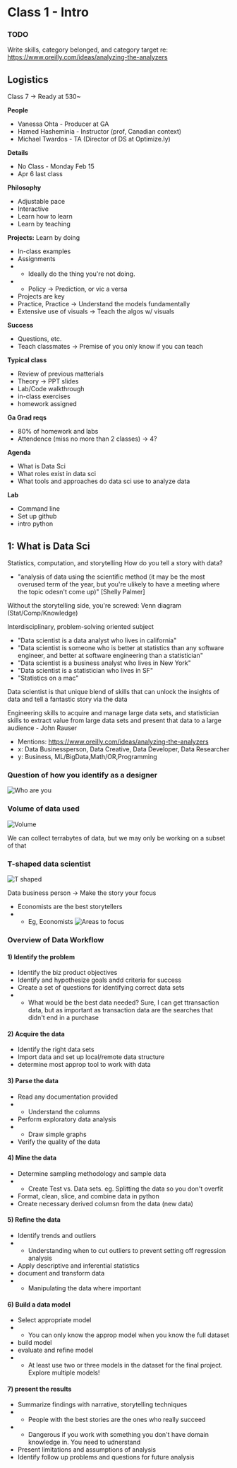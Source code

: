# Class 1 - Intro

### TODO
Write skills, category belonged, and category target re: https://www.oreilly.com/ideas/analyzing-the-analyzers

## Logistics
Class 7 -> Ready at 530~

**People**
- Vanessa Ohta - Producer at GA
- Hamed Hasheminia - Instructor (prof, Canadian context)
- Michael Twardos - TA (Director of DS at Optimize.ly)

**Details**
- No Class - Monday Feb 15 
- Apr 6 last class


**Philosophy**
- Adjustable pace
- Interactive
- Learn how to learn
- Learn by teaching

**Projects:**
Learn by doing
- In-class examples
- Assignments
- - Ideally do the thing you're not doing.
- - Policy -> Prediction, or vic a versa 
- Projects are key
- Practice, Practice -> Understand the models fundamentally
- Extensive use of visuals -> Teach the algos w/ visuals

**Success**
- Questions, etc.
- Teach classmates -> Premise of you only know if you can teach

**Typical class**
- Review of previous matterials
- Theory -> PPT slides
- Lab/Code walkthrough
- in-class exercises
- homework assigned

**Ga Grad reqs**
- 80% of homework and labs
- Attendence (miss no more than 2 classes) -> 4?


**Agenda**
- What is Data Sci
- What roles exist in data sci
- What tools and approaches do data sci use to analyze data

**Lab**
- Command line
- Set up github
- intro python

## 1: What is Data Sci
Statistics, computation, and storytelling
How do you tell a story with data?
- "analysis of data using the scientific method (it may be the most overused term of the year, but you're ulikely to have a meeting where the topic odesn't come up)" [Shelly Palmer]

Without the storytelling side, you're screwed: Venn diagram (Stat/Comp/Knowledge)

Interdisciplinary, problem-solving oriented subject

- "Data scientist is a data analyst who lives in california"
- "Data scientist is someone who is better at statistics than any software engineer, and better at software engineering than a statistician"
- "Data scientist is a business analyst who lives in New York"
- "Data scientist is a statistician who lives in SF"
- "Statistics on a mac"

Data scientist is that unique blend of skills that can unlock the insights of data and tell a fantastic story via the data

Engineering skills to acquire and manage large data sets, and statistician skills to extract value from large data sets and present that data to a large audience - John Rauser

- Mentions: https://www.oreilly.com/ideas/analyzing-the-analyzers
- x: Data Businessperson, Data Creative, Data Developer, Data Researcher
- y: Business, ML/BigData,Math/OR,Programming

### Question of how you identify as a designer
![Who are you](https://d3ansictanv2wj.cloudfront.net/images/3-SkillsSelfDMosaic-2-6c755564.png)

### Volume of data used

![Volume](https://d3ansictanv2wj.cloudfront.net/images/atan_03in04-42d954c4.png)

We can collect terrabytes of data, but we may only be working on a subset of that

### T-shaped data scientist

![T shaped](https://d3ansictanv2wj.cloudfront.net/images/atan_04in01-be7264b9.png)

Data business person -> Make the story your focus
- Economists are the best storytellers
- - Eg, Economists
![Areas to focus](https://d3ansictanv2wj.cloudfront.net/images/atan_04in02-50296475.png)


### Overview of Data Workflow

#### 1) Identify the problem
- Identify the biz product objectives
- Identify and hypothesize goals andd criteria for success
- Create a set of questions for identifying correct data sets
- - What would be the best data needed? Sure, I can get ttransaction data, but as important as transaction data are the searches that didn't end in a purchase

#### 2) Acquire the data
- Identify the right data sets
- Import data and set up local/remote data structure
- determine most approp tool to work with data

#### 3) Parse the data
- Read any documentation provided
- - Understand the columns
- Perform exploratory data analysis
- - Draw simple graphs
- Verify the quality of the data

#### 4) Mine the data
- Determine sampling methodology and sample data
- - Create Test vs. Data sets. eg. Splitting the data so you don't overfit
- Format, clean, slice, and combine data in python
- Create necessary derived columsn from the data (new data)

#### 5) Refine the data
- Identify trends and outliers
- - Understanding when to cut outliers to prevent setting off regression analysis
- Apply descriptive and inferential statistics
- document and transform data
- - Manipulating the data where important

#### 6) Build a data model
- Select appropriate model
- - You can only know the approp model when you know the full dataset
- build model
- evaluate and refine model
- - At least use two or three models in the dataset for the final project. Explore multiple models!

#### 7) present the results
- Summarize findings with narrative, storytelling techniques
- - People with the best stories are the ones who really succeed
- - Dangerous if you work with something you don't have domain knowledge in. You need to udnerstand
- Present limitations and assumptions of analysis
- Identify follow up problems and questions for future analysis